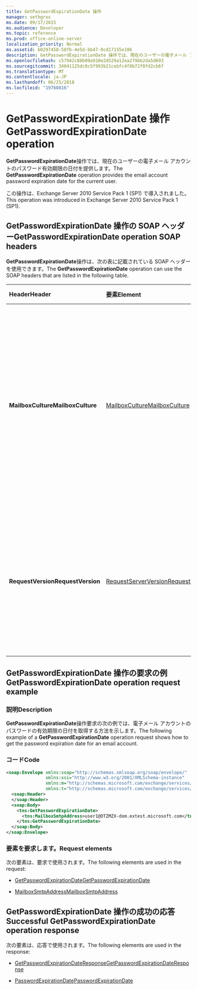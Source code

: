 ```yaml
---
title: GetPasswordExpirationDate 操作
manager: sethgros
ms.date: 09/17/2015
ms.audience: Developer
ms.topic: reference
ms.prod: office-online-server
localization_priority: Normal
ms.assetid: b0297458-58fb-4e5d-bb47-0cd17155e106
description: GetPasswordExpirationDate 操作では、現在のユーザーの電子メール アカウントのパスワード有効期限の日付を提供します。
ms.openlocfilehash: c57942c88b09a910e2d529a12ea279bb2da5d693
ms.sourcegitcommit: 34041125dc8c5f993b21cebfc4f8b72f0fd2cb6f
ms.translationtype: MT
ms.contentlocale: ja-JP
ms.lasthandoff: 06/25/2018
ms.locfileid: "19760816"
---
```

# <a name="getpasswordexpirationdate-operation"></a><span data-ttu-id="70a9e-103">GetPasswordExpirationDate 操作</span><span class="sxs-lookup"><span data-stu-id="70a9e-103">GetPasswordExpirationDate operation</span></span>

<span data-ttu-id="70a9e-104">**GetPasswordExpirationDate**操作では、現在のユーザーの電子メール アカウントのパスワード有効期限の日付を提供します。</span><span class="sxs-lookup"><span data-stu-id="70a9e-104">The **GetPasswordExpirationDate** operation provides the email account password expiration date for the current user.</span></span> 
  
<span data-ttu-id="70a9e-105">この操作は、Exchange Server 2010 Service Pack 1 (SP1) で導入されました。</span><span class="sxs-lookup"><span data-stu-id="70a9e-105">This operation was introduced in Exchange Server 2010 Service Pack 1 (SP1).</span></span>
  
## <a name="getpasswordexpirationdate-operation-soap-headers"></a><span data-ttu-id="70a9e-106">GetPasswordExpirationDate 操作の SOAP ヘッダー</span><span class="sxs-lookup"><span data-stu-id="70a9e-106">GetPasswordExpirationDate operation SOAP headers</span></span>

<span data-ttu-id="70a9e-107">**GetPasswordExpirationDate**操作は、次の表に記載されている SOAP ヘッダーを使用できます。</span><span class="sxs-lookup"><span data-stu-id="70a9e-107">The **GetPasswordExpirationDate** operation can use the SOAP headers that are listed in the following table.</span></span> 
  
|<span data-ttu-id="70a9e-108">**Header**</span><span class="sxs-lookup"><span data-stu-id="70a9e-108">**Header**</span></span>|<span data-ttu-id="70a9e-109">**要素**</span><span class="sxs-lookup"><span data-stu-id="70a9e-109">**Element**</span></span>|<span data-ttu-id="70a9e-110">**説明**</span><span class="sxs-lookup"><span data-stu-id="70a9e-110">**Description**</span></span>|
|:-----|:-----|:-----|
|<span data-ttu-id="70a9e-111">**MailboxCulture**</span><span class="sxs-lookup"><span data-stu-id="70a9e-111">**MailboxCulture**</span></span> <br/> |[<span data-ttu-id="70a9e-112">MailboxCulture</span><span class="sxs-lookup"><span data-stu-id="70a9e-112">MailboxCulture</span></span>](mailboxculture.md) <br/> |<span data-ttu-id="70a9e-113">RFC 3066、」タグの「識別の言語」を使用してメールボックスへのアクセスに定義されているカルチャを識別します。</span><span class="sxs-lookup"><span data-stu-id="70a9e-113">Identifies the culture, as defined in RFC 3066, "Tags for the Identification of Languages", to be used to access the mailbox.</span></span> <span data-ttu-id="70a9e-114">これは、要求に適用されます。</span><span class="sxs-lookup"><span data-stu-id="70a9e-114">This is applicable to a request.</span></span>  <br/> |
|<span data-ttu-id="70a9e-115">**RequestVersion**</span><span class="sxs-lookup"><span data-stu-id="70a9e-115">**RequestVersion**</span></span> <br/> |[<span data-ttu-id="70a9e-116">RequestServerVersion</span><span class="sxs-lookup"><span data-stu-id="70a9e-116">RequestServerVersion</span></span>](requestserverversion.md) <br/> |<span data-ttu-id="70a9e-117">操作要求のスキーマを識別します。</span><span class="sxs-lookup"><span data-stu-id="70a9e-117">Identifies the schema for the operation request.</span></span> <span data-ttu-id="70a9e-118">これは、要求に適用されます。</span><span class="sxs-lookup"><span data-stu-id="70a9e-118">This is applicable to a request.</span></span> <span data-ttu-id="70a9e-119">これは、要求に適用されます。</span><span class="sxs-lookup"><span data-stu-id="70a9e-119">This is applicable to a request.</span></span>  <br/> |
   
## <a name="getpasswordexpirationdate-operation-request-example"></a><span data-ttu-id="70a9e-120">GetPasswordExpirationDate 操作の要求の例</span><span class="sxs-lookup"><span data-stu-id="70a9e-120">GetPasswordExpirationDate operation request example</span></span>

### <a name="description"></a><span data-ttu-id="70a9e-121">説明</span><span class="sxs-lookup"><span data-stu-id="70a9e-121">Description</span></span>

<span data-ttu-id="70a9e-122">**GetPasswordExpirationDate**操作要求の次の例では、電子メール アカウントのパスワードの有効期限の日付を取得する方法を示します。</span><span class="sxs-lookup"><span data-stu-id="70a9e-122">The following example of a **GetPasswordExpirationDate** operation request shows how to get the password expiration date for an email account.</span></span> 
  
### <a name="code"></a><span data-ttu-id="70a9e-123">コード</span><span class="sxs-lookup"><span data-stu-id="70a9e-123">Code</span></span>

```XML
<soap:Envelope xmlns:soap="http://schemas.xmlsoap.org/soap/envelope/"
               xmlns:xsi="http://www.w3.org/2001/XMLSchema-instance"
               xmlns:m="http://schemas.microsoft.com/exchange/services/2006/messages"
               xmlns:t="http://schemas.microsoft.com/exchange/services/2006/types">
  <soap:Header>
  </soap:Header>
  <soap:Body>
    <tns:GetPasswordExpirationDate>
      <tns:MailboxSmtpAddress>user1@DTZMZX-dom.extest.microsoft.com</tns:MailboxSmtpAddress>
    </tns:GetPasswordExpirationDate>
  </soap:Body>
</soap:Envelope>

```

### <a name="request-elements"></a><span data-ttu-id="70a9e-124">要素を要求します。</span><span class="sxs-lookup"><span data-stu-id="70a9e-124">Request elements</span></span>

<span data-ttu-id="70a9e-125">次の要素は、要求で使用されます。</span><span class="sxs-lookup"><span data-stu-id="70a9e-125">The following elements are used in the request:</span></span>
  
- [<span data-ttu-id="70a9e-126">GetPasswordExpirationDate</span><span class="sxs-lookup"><span data-stu-id="70a9e-126">GetPasswordExpirationDate</span></span>](getpasswordexpirationdate.md)
    
- [<span data-ttu-id="70a9e-127">MailboxSmtpAddress</span><span class="sxs-lookup"><span data-stu-id="70a9e-127">MailboxSmtpAddress</span></span>](mailboxsmtpaddress.md)
    
## <a name="successful-getpasswordexpirationdate-operation-response"></a><span data-ttu-id="70a9e-128">GetPasswordExpirationDate 操作の成功の応答</span><span class="sxs-lookup"><span data-stu-id="70a9e-128">Successful GetPasswordExpirationDate operation response</span></span>

<span data-ttu-id="70a9e-129">次の要素は、応答で使用されます。</span><span class="sxs-lookup"><span data-stu-id="70a9e-129">The following elements are used in the response:</span></span>
  
- [<span data-ttu-id="70a9e-130">GetPasswordExpirationDateResponse</span><span class="sxs-lookup"><span data-stu-id="70a9e-130">GetPasswordExpirationDateResponse</span></span>](getpasswordexpirationdateresponse.md)
    
- [<span data-ttu-id="70a9e-131">PasswordExpirationDate</span><span class="sxs-lookup"><span data-stu-id="70a9e-131">PasswordExpirationDate</span></span>](passwordexpirationdate.md)
    

